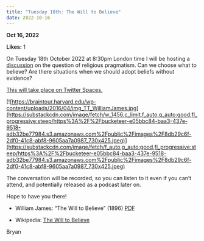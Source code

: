 ```yaml
---
title: "Tuesday 18th: The Will to Believe"
date: 2022-10-16
---
```


**Oct 16, 2022**

**Likes:** 1

On Tuesday 18th October 2022 at 8:30pm London time I will be hosting a [discussion](https://twitter.com/i/spaces/1mrGmkXbvWqxy) on the question of religious pragmatism. Can we choose what to believe? Are there situations when we should adopt beliefs without evidence?

[This will take place on Twitter Spaces.](https://twitter.com/i/spaces/1mrGmkXbvWqxy)

[![https://braintour.harvard.edu/wp-content/uploads/2016/04/img_TT_WilliamJames.jpg](https://substackcdn.com/image/fetch/w_1456,c_limit,f_auto,q_auto:good,fl_progressive:steep/https%3A%2F%2Fbucketeer-e05bbc84-baa3-437e-9518-adb32be77984.s3.amazonaws.com%2Fpublic%2Fimages%2F8db29c6f-2df0-41c8-abf8-9605aa7a0987_730x425.jpeg)](https://substackcdn.com/image/fetch/f_auto,q_auto:good,fl_progressive:steep/https%3A%2F%2Fbucketeer-e05bbc84-baa3-437e-9518-adb32be77984.s3.amazonaws.com%2Fpublic%2Fimages%2F8db29c6f-2df0-41c8-abf8-9605aa7a0987_730x425.jpeg)

The conversation will be recorded, so you can listen to it even if you can’t attend, and potentially released as a podcast later on.

Hope to have you there!

  * William James: “The Will to Believe” (1896) [PDF](http://krypton.mnsu.edu/~jp6372me/THE%20WILL%20TO%20BELIEVE%20.pdf)

  * Wikipedia: [The Will to Believe](https://en.wikipedia.org/wiki/The_Will_to_Believe)




Bryan
